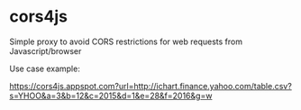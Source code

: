 # cors4js
Simple proxy to avoid CORS restrictions for web requests from Javascript/browser

Use case example:

https://cors4js.appspot.com?url=http://ichart.finance.yahoo.com/table.csv?s=YHOO&a=3&b=12&c=2015&d=1&e=28&f=2016&g=w
